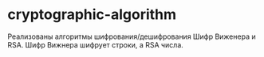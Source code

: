 # cryptographic-algorithm
Реализованы алгоритмы шифрования/дешифрования Шифр Виженера и RSA. Шифр Вижнера шифрует строки, а RSA числа.
